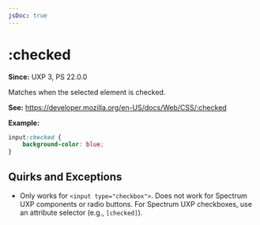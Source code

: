 ```yaml
---
jsDoc: true
---
```

# :checked

**Since:** UXP 3, PS 22.0.0

Matches when the selected element is checked. 

**See:** https://developer.mozilla.org/en-US/docs/Web/CSS/:checked

**Example:**

```css
input:checked {
    background-color: blue;
}
```

## Quirks and Exceptions

* Only works for `<input type="checkbox">`. Does not work for Spectrum UXP components or radio buttons. For Spectrum UXP checkboxes, use an attribute selector (e.g., `[checked]`).
